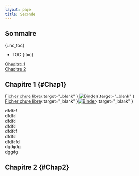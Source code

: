 ```yaml
---
layout: page
title: Seconde
---
```


## Sommaire  
{:.no_toc}

* TOC
{:toc}

[Chapitre 1](#Chap1)  
[Chapitre 2](#Chap2)  

## Chapitre 1 {#Chap1}

[Fichier chute libre](https://nbviewer.jupyter.org/github/dmarsollier/MOOC-physique-preparation-enseignement-superieur-python-nb-master/blob/master/mecanique/chute-libre-miniMOOC.ipynb){:target="_blank" }
[![Binder](https://mybinder.org/badge_logo.svg)](https://mybinder.org/v2/gh/dmarsollier/MOOC-physique-preparation-enseignement-superieur-python-nb-master/master?filepath=mecanique%2Fchute-libre-miniMOOC.ipynb){:target="_blank" }  
[Fichier chute libre][1nbviewer]{:target="_blank" }[![Binder](https://mybinder.org/badge_logo.svg)][1binder]{:target="_blank" }

dfdfdf  
dfdfd  
dfdfd  
dfdfd  
dfdfdf  
dfdfd  
dfdfdfd  
dgdgdg  
dggdg

## Chapitre 2 {#Chap2}

[1nbviewer]: https://nbviewer.jupyter.org/github/dmarsollier/MOOC-physique-preparation-enseignement-superieur-python-nb-master/blob/master/mecanique/chute-libre-miniMOOC.ipynb
[1binder]: https://mybinder.org/v2/gh/dmarsollier/MOOC-physique-preparation-enseignement-superieur-python-nb-master/master?filepath=mecanique%2Fchute-libre-miniMOOC.ipynb
